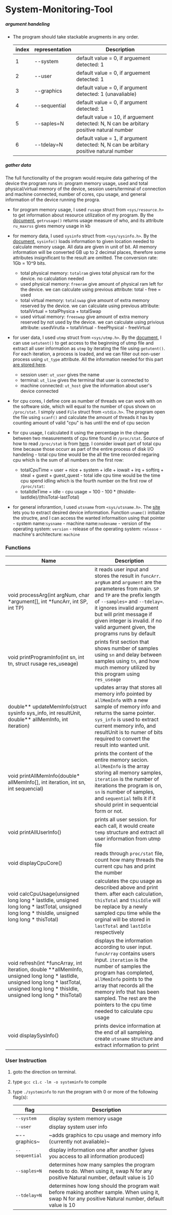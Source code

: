 # System-Monitoring-Tool
  
 ##### argument handeling
  - The program should take stackable arugments in any order.
 
      | index | representation | Description |
      | --- | --- | --- |
      | 1 | --system | default value = 0, if arguement detected: 1|
      | 2 | --user | default value = 0, if arguement detected: 1 |
      | 3 | --graphics | default value = 0, if argument detected: 1 (unavaliable)|
      | 4 | --sequential | default value = 0, if argument detected: 1 |
      | 5 | --saples=N | default value = 10, if arguement detected: N, N can be arbitary positive natural number|
      | 6 | --tdelay=N | default value = 1, if argument detected: N, N can be arbitary positive natural number|
      
##### gather data
The full functionality of the program would require data gathering of the device the program runs in: program memory usage, used and total physical/virtual memory of the device, session users/terminal of connection and machine connected, number of cores, cpu usage, and general information of the device running the progra.
  - for program memory usage, I used `rusage` struct from `<sys/resource.h>` to get information about resource utilization of my program. By the [document](https://man7.org/linux/man-pages/man2/getrusage.2.html), `getrusage()` returns usage measure of who, and its attribute `ru_maxrss` gives memory usage in kb
  - for memory data, I used `sysinfo` struct from `<sys/sysinfo.h>`. By the [document](https://man7.org/linux/man-pages/man2/sysinfo.2.html), `sysinfo()` loads information to given location needed to calculate memory usage. All data are given in unit of bit. All memory information will be converted GB up to 2 decimal places, therefore some attributes insignificant to the result are omitted. The conversion rate: 1Gb = 10^9 bits. 
    - total physical memory:  `totalram` gives total physical ram for the device. no calculation needed
    - used physical memory:   `freeram` give amount of physical ram left for the device. we can calculate using previous attribute: total - free = used
    - total virtual memory:   `totalswap` give amount of extra memory reserved by the device. we can calculate using previous attribute: totalVirtual = totalPhysica + totalSwap
    - used virtual memory:    `freeswap` give amount of extra memory reserved by not used by the device. we can calculate using privious attribute: usedVirutla = totalVirtual - freePhysical - freeVirtual
  - for user data, I used `utmp` struct from `<sys/utmp.h>`. By the [document](https://man7.org/linux/man-pages/man3/getutent.3.html), I can use `setutent()` to get access to the beginning of utmp file and extract all user information as `utmp` by iterating the file using `getutent()`. For each iteration, a process is loaded, and we can filter out non-user process using `ut_type` attribute. All the information needed for this part [are stored here](https://man7.org/linux/man-pages/man5/utmp.5.html). 
    -  session user:  `ut_user` gives the name
    -  terminal:   `ut_line`  gives the terminal that user is connected to
    -  machine connected: `ut_host` give the information about user's device connected
  -  for cpu cores, I define core as number of threads we can work with on the software side, which will equal to the number of cpus shown on `/proc/stat`. I simply used `File` struct from `<stdio.h>`. The program open the file using `scanf()` and calculate the amount of threads it has by counting amount of valid "cpu" is has until the end of cpu secion
  -  for cpu usage, I calculated it using the percentage in the change between two measurements of cpu time found in `/proc/stat`. Source of how to read `/proc/stat` is from [here](https://www.kgoettler.com/post/proc-stat/). I consider iowait part of total cpu time because those occurr as part of the entire process of disk I/O handeling
    -  total cpu time would be the all the time recorded regaring cpu which is the sum of all numbers on the first row: 
      -  totalCpuTime = user + nice + system + idle + iowait + irq + softirq + steal + guest + guest_quest
    -  total idle cpu time would be the time cpu spend idling which is the fourth number on the first row of `/proc/stat`: 
      -  totalIdleTime = idle
    -  cpu usage = 100 - 100 * (thisIdle-lastIdle)/(thisTotal-lastTotal)
   
  -  for general inforamtion, I used `utsname` from `<sys/utsname.h>`. The [site](https://man7.org/linux/man-pages/man2/uname.2.html) lets you to extract desired device information. Function `uname()` initialize the structre, and I can access the wanted informaition using that pointer
    -  system name:`sysname`
    -  machine name:`nodename`
    -  version of the operating system:   `version`
    -  release of the operating system:   `release`
    -  machine's architecture:    `machine`

### Functions
|Name|Description|
|---|---|
|void processArg(int argNum, char *argument[], int *funcArr, int SP, int TP)| it reads user input and stores the result in `funcArr`. `argNum` and `argument` are the parameteres from main. `SP` and `TP` are the prefix length of `--samples=` and `--tdelay=`. it ignores invalid argument but will print message if given integer is invalid. if no valid argument given, the programs runs by default|
|void printProgramInfo(int sn, int tn, struct rusage res_useage)| prints first section that shows number of samples using `sn` and delay between samples using `tn`, and how much memory utilized by this program using `res_useage`|
|double** updateMemInfo(struct sysinfo sys_info, int resultUnit, double** allMemInfo, int iteration)| updates array that stores all memory info pointed by `allMemInfo` with a new sample of memory info and returns the same pointer. `sys_info` is used to extract current memory info, and resultUnit is to numer of bits required to convert the result into wanted unit.|
|void printAllMemInfo(double* allMemInfo[], int iteration, int sn, int sequencial)| prints the content of the entire memory secion. `allMemInfo` is the array storing all memory samples,  `iteration` is the number of iterations the program is on, `sn` is number of samples, and `sequential` tells it if it should print in sequentcial form or not.|
|void printAllUserInfo()|prints all user session. for each call, it would create `temp` structure and extract all user information from utmp file|
|void displayCpuCore()| reads through `proc/stat` file, count how many threads the current cpu has and print the number|
|void calcCpuUsage(unsigned long long * lastIdle, unsigned long long * lastTotal, unsigned long long * thisIdle, unsigned long long * thisTotal)| calculates the cpu usage as described above and print them. after each calculation, `thisTotal` and `thisIdle` will be replace by a newly sampled cpu time while the orginal will be stored in `lastTotal` and `lastIdle` respectively|
|void refresh(int *funcArray, int iteration, double **allMemInfo, unsigned long long * lastIdle, unsigned long long * lastTotal, unsigned long long * thisIdle, unsigned long long * thisTotal)|displays the information according to user input. `funcArray` contains users input. `iteration` is the number of samples the program has completed, `allMemInfo` points to the array that records all the memory info that has been sampled. The rest are the pointers to the cpu time needed to calculate cpu usage|
|void displaySysInfo()| prints device information at the end of all sampleing. create `utsname` structure and extract information to print|

### User Instruction
  1. goto the direction on terminal.
  2. type `gcc c1.c -lm -o systeminfo` to compile
  3. type `./systeminfo` to run the program with 0 or more of the following flag(s):
  
      | flag| Description |
      | --- | --- |
      | `--system` | display system memory usage |
      | `--user` | display system user info |
      | ~--graphics~ | ~adds graphics to cpu usage and memory info (currently not avaliable)~|
      | `--sequential` | display information one after another (gives you access to all information produced) |
      |  `--saples=N` | determines how many samples the program needs to do. When using it, swap N for any positive Natural number, default value is 10|
      | `--tdelay=N` | determines how long should the program wait before making another sample. When using it, swap N for any positive Natural number, default value is 10|
  

